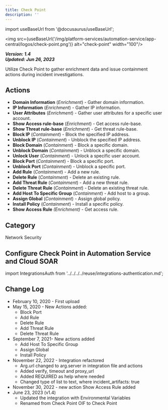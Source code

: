 ```yaml
---
title: Check Point
description: ''
---
```

import useBaseUrl from '@docusaurus/useBaseUrl';

<img src={useBaseUrl('/img/platform-services/automation-service/app-central/logos/check-point.png')} alt="check-point" width="100"/>

***Version: 1.4  
Updated: Jun 26, 2023***

Utilize Check Point to gather enrichment data and issue containment actions during incident investigations.

## Actions

* **Domain Information** (*Enrichment*) - Gather domain information.
* **IP Information** (*Enrichment*) - Gather IP information.
* **User Attributes** (*Enrichment*) - Gather user attributes for a specific user account.
* **Show Access rule-base** (*Enrichment*) - Get access rule-base.
* **Show Threat rule-base** (*Enrichment*) - Get threat rule-base.
* **Block IP** (*Containment*) - Block the specified IP address.
* **Unblock IP** (*Containment*) - Unblock the specified IP address.
* **Block Domain** (*Containment*) - Block a specific domain.
* **Unblock Domain** (*Containment*) - Unblock a specific domain.
* **Unlock User** (*Containment*) - Unlock a specific user account.
* **Block Port** (*Containment*) - Block a specific port.
* **Unblock Port** (*Containment*) - Unblock a specific port.
* **Add Rule** (*Containment*) - Add a new rule.
* **Delete Rule** (*Containment*) - Delete an existing rule.
* **Add Threat Rule** (*Containment*) - Add a new threat rule.
* **Delete Threat Rule** (*Containment*) - Delete an existing threat rule.
* **Add Host To Specific Group** (*Containment*) - Add host to a group.
* **Assign Global** (*Containment*) - Assign global policy.
* **Install Policy** (*Containment*) - Install a specific policy.
* **Show Access Rule** *(Enrichment)* - Get access rule.

## Category

Network Security

## Configure Check Point in Automation Service and Cloud SOAR

import IntegrationsAuth from '../../../../reuse/integrations-authentication.md';

<IntegrationsAuth/>

## Change Log

* February 10, 2020 - First upload
* May 15, 2020 - New Actions added:
	+ Block Port
	+ Add Rule
	+ Delete Rule
	+ Add Threat Rule
	+ Delete Threat Rule
* September 7, 2021- New actions added
	+ Add Host To Specific Group
	+ Assign Global
	+ Install Policy
* November 22, 2022 - Integration refactored
	+ Arg.url changed to arg.server in integration file and actions
	+ Added verify, timeout and proxy\_url
	+ Added REQUIRED as help where needed
	+ Changed type of list to text, where incident\_artifacts: true
* November 30, 2022 - new action Show Access Rule added
* June 23, 2023 (v1.4)
	+ Updated the integration with Environmental Variables
	+ Renamed from Check Point OIF to Check Point
